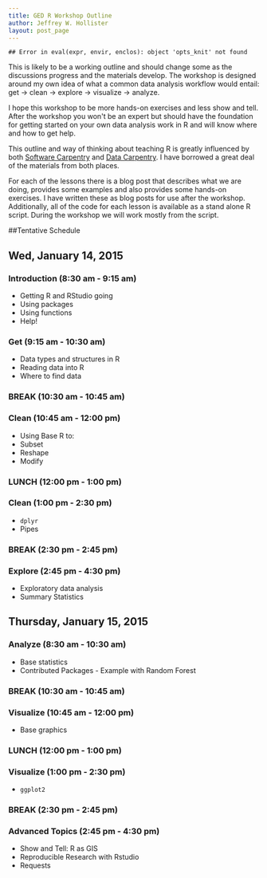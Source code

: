```yaml
---
title: GED R Workshop Outline
author: Jeffrey W. Hollister
layout: post_page
---
```


```
## Error in eval(expr, envir, enclos): object 'opts_knit' not found
```
This is likely to be a working outline and should change some as the discussions progress and the materials develop.  The workshop is designed around my own idea of what a common data analysis workflow would entail: get -> clean -> explore -> visualize -> analyze.  

I hope this workshop to be more hands-on exercises and less show and tell.  After the workshop you won't be an expert but should have the foundation for getting started on your own data analysis work in R and will know where and how to get help. 

This outline and way of thinking about teaching R is greatly influenced by both [Software Carpentry](software-carpentry.org) and [Data Carpentry](http://datacarpentry.org/).  I have borrowed a great deal of the materials from both places.

For each of the lessons there is a blog post that describes what we are doing, provides some examples and also provides some hands-on exercises.  I have written these as blog posts for use after the workshop.  Additionally, all of the code for each lesson is available as a stand alone R script.  During the workshop we will work mostly from the script.  

##Tentative Schedule

## Wed, January 14, 2015

### Introduction (8:30 am - 9:15 am)
- Getting R and RStudio going
- Using packages
- Using functions
- Help!


### Get (9:15 am - 10:30 am)
- Data types and structures in R
- Reading data into R
- Where to find data


### BREAK (10:30 am - 10:45 am)


### Clean (10:45 am - 12:00 pm)
- Using Base R to: 
 - Subset
 - Reshape
 - Modify


### LUNCH (12:00 pm - 1:00 pm)


### Clean (1:00 pm - 2:30 pm)
- `dplyr`  
- Pipes


### BREAK (2:30 pm - 2:45 pm)


### Explore (2:45 pm - 4:30 pm)
- Exploratory data analysis
- Summary Statistics


## Thursday, January 15, 2015


### Analyze (8:30 am - 10:30 am)
- Base statistics
- Contributed Packages - Example with Random Forest


### BREAK (10:30 am - 10:45 am)


### Visualize (10:45 am - 12:00 pm)
- Base graphics


### LUNCH (12:00 pm - 1:00 pm)


### Visualize (1:00 pm - 2:30 pm)
- `ggplot2`


### BREAK (2:30 pm - 2:45 pm)


### Advanced Topics (2:45 pm - 4:30 pm)
- Show and Tell: R as GIS
- Reproducible Research with Rstudio
- Requests
 
 
